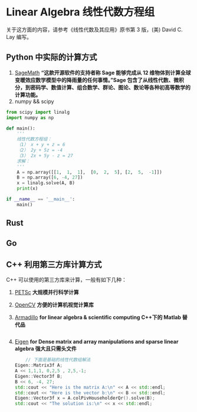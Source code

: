 # Linear Algebra 线性代数方程组

关于这方面的内容，请参考《线性代数及其应用》原书第 3 版，(美) David C. Lay 编写。

## Python 中实际的计算方式

1. [SageMath](http://www.sagemath.org) **“这款开源软件的支持者称 Sage 能够完成从 12 维物体到计算全球变暖效应数学模型中的降雨量的任何事情。”Sage 包含了从线性代数、微积分，到密码学、数值计算、组合数学、群论、图论、数论等各种初高等数学的计算功能。**
1. numpy && scipy

```python
from scipy import linalg
import numpy as np

def main():
    '''
    线性代数方程组：
    （1） x + y + z = 6
    （2） 2y + 5z = -4
    （3） 2x + 5y - z = 27
    求解：
    '''
    A = np.array([[1,  1,  1],  [0,  2,  5], [2,  5,  -1]])
    B = np.array([6, -4, 27])
    x = linalg.solve(A, B)
    print(x)

if __name__ == '__main__':
    main()
```

## Rust

## Go

## C++ 利用第三方库计算方式

C++ 可以使用的第三方库来计算，一般有如下几种：

1. [PETSc](http://www.mcs.anl.gov/petsc/) **大规模并行科学计算**
1. [OpenCV](http://opencv.org/) **方便的计算机视觉计算库**
1. [Armadillo](https://arma.sourceforge.net) **for linear algebra & scientific computing C++下的 Matlab 替代品**

   ```c++

   ```

1. [Eigen](https://eigen.tuxfamily.org) **for Dense matrix and array manipulations and sparse linear algebra 强大且只需头文件**

   ```c++
       // 下面是基础的线性代数组解法
   Eigen::Matrix3f A;
   A << 1,1,1, 0,2,5 , 2,5,-1;
   Eigen::Vector3f B;
   B << 6, -4, 27;
   std::cout << "Here is the matrix A:\n" << A << std::endl;
   std::cout << "Here is the vector b:\n" << B << std::endl;
   Eigen::Vector3f x = A.colPivHouseholderQr().solve(B);
   std::cout << "The solution is:\n" << x << std::endl;
   ```
